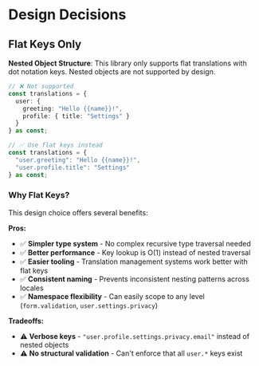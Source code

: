 # Design Decisions

## Flat Keys Only

**Nested Object Structure**: This library only supports flat translations with dot notation keys. Nested objects are not supported by design.

```typescript
// ❌ Not supported
const translations = {
  user: {
    greeting: "Hello {{name}}!",
    profile: { title: "Settings" }
  }
} as const;

// ✅ Use flat keys instead
const translations = {
  "user.greeting": "Hello {{name}}!",
  "user.profile.title": "Settings"
} as const;
```

### Why Flat Keys?

This design choice offers several benefits:

**Pros:**
- ✅ **Simpler type system** - No complex recursive type traversal needed
- ✅ **Better performance** - Key lookup is O(1) instead of nested traversal  
- ✅ **Easier tooling** - Translation management systems work better with flat keys
- ✅ **Consistent naming** - Prevents inconsistent nesting patterns across locales
- ✅ **Namespace flexibility** - Can easily scope to any level (`form.validation`, `user.settings.privacy`)

**Tradeoffs:**
- ⚠️ **Verbose keys** - `"user.profile.settings.privacy.email"` instead of nested objects
- ⚠️ **No structural validation** - Can't enforce that all `user.*` keys exist